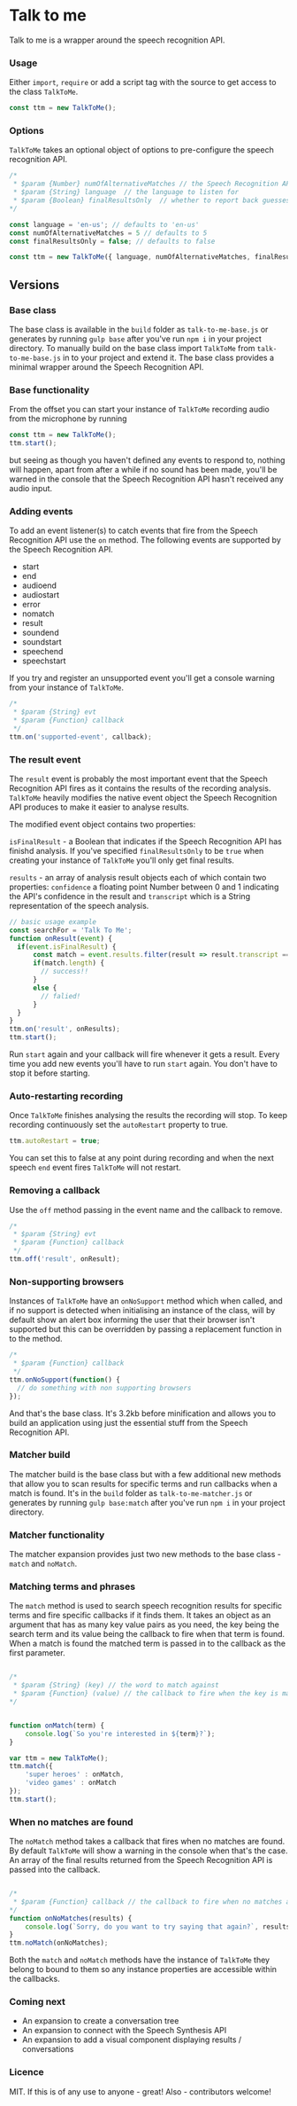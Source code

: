 # Talk to me

Talk to me is a wrapper around the speech recognition API. 

### Usage

Either `import`, `require` or add a script tag with the source to get access to the class `TalkToMe`.

```javascript
const ttm = new TalkToMe();

```
### Options

`TalkToMe` takes an optional object of options to pre-configure the speech recognition API.

```javascript
/*
 * $param {Number} numOfAlternativeMatches // the Speech Recognition API can suggest alternative matches
 * $param {String} language  // the language to listen for
 * $param {Boolean} finalResultsOnly  // whether to report back guesses at speech analysis or final results only
*/

const language = 'en-us'; // defaults to 'en-us'
const numOfAlternativeMatches = 5 // defaults to 5
const finalResultsOnly = false; // defaults to false

const ttm = new TalkToMe({ language, numOfAlternativeMatches, finalResultsOnly });

```

## Versions

### Base class

The base class is available in the `build` folder as `talk-to-me-base.js` or generates by running `gulp base` after you've run `npm i` in your project directory. To manually build on the base class import `TalkToMe` from `talk-to-me-base.js` in to your project and extend it. The base class provides a minimal wrapper around the Speech Recognition API.

### Base functionality

From the offset you can start your instance of `TalkToMe` recording audio from the microphone by running

```javascript
const ttm = new TalkToMe(); 
ttm.start();

```
but seeing as though you haven't defined any events to respond to, nothing will happen, apart from after a while if no sound has been made, you'll be warned in the console that the Speech Recognition API hasn't received any audio input.

### Adding events

To add an event listener(s) to catch events that fire from the Speech Recognition API use the `on` method. The following events are supported by the Speech Recognition API.

* start
* end
* audioend
* audiostart
* error
* nomatch
* result
* soundend
* soundstart
* speechend
* speechstart

If you try and register an unsupported event you'll get a console warning from your instance of `TalkToMe`.

```javascript
/*
 * $param {String} evt
 * $param {Function} callback
 */
ttm.on('supported-event', callback);

```

### The result event

The `result` event is probably the most important event that the Speech Recognition API fires as it contains the results of the recording analysis. `TalkToMe` heavily modifies the native event object the Speech Recognition API produces to make it easier to analyse results.

The modified event object contains two properties: 

`isFinalResult` - a Boolean that indicates if the Speech Recognition API has finishd analysis. If you've specified `finalResultsOnly` to be `true` when creating your instance of `TalkToMe` you'll only get final results.

`results` - an array of analysis result objects each of which contain two properties: `confidence` a floating point Number between 0 and 1 indicating the API's confidence in the result and `transcript` which is a String representation of the speech analysis.

```javascript
// basic usage example
const searchFor = 'Talk To Me';
function onResult(event) {
  if(event.isFinalResult) {
      const match = event.results.filter(result => result.transcript === searchFor);
      if(match.length) {
        // success!!
      }
      else {
        // falied!
      }
  }
}
ttm.on('result', onResults);
ttm.start();

```

Run `start` again and your callback will fire whenever it gets a result. Every time you add new events you'll have to run `start` again. You don't have to stop it before starting. 

### Auto-restarting recording

Once `TalkToMe` finishes analysing the results the recording will stop. To keep recording continuously set the `autoRestart` property to true.

```javascript
ttm.autoRestart = true;

```

You can set this to false at any point during recording and when the next speech `end` event fires `TalkToMe` will not restart.

### Removing a callback
Use the `off` method passing in the event name and the callback to remove.

```javascript
/*
 * $param {String} evt
 * $param {Function} callback
 */
ttm.off('result', onResult);

```

### Non-supporting browsers

Instances of `TalkToMe` have an `onNoSupport` method which when called, and if no support is detected when initialising an instance of the class, will by default show an alert box informing the user that their browser isn't supported but this can be overridden by passing a replacement function in to the method.

```javascript
/*
 * $param {Function} callback
 */
ttm.onNoSupport(function() {
  // do something with non supporting browsers
});

```

And that's the base class. It's 3.2kb before minification and allows you to build an application using just the essential stuff from the Speech Recognition API.

### Matcher build

The matcher build is the base class but with a few additional new methods that allow you to scan results for specific terms and run callbacks when a match is found. It's in the `build` folder as `talk-to-me-matcher.js` or generates by running `gulp base:match` after you've run `npm i` in your project directory. 

### Matcher functionality

The matcher expansion provides just two new methods to the base class - `match` and `noMatch`.

### Matching terms and phrases

The `match` method is used to search speech recognition results for specific terms and fire specific callbacks if it finds them. It takes an object as an argument that has as many key value pairs as you need, the key being the search term and its value being the callback to fire when that term is found. When a match is found the matched term is passed in to the callback as the first parameter.

```javascript

/*
 * $param {String} (key) // the word to match against
 * $param {Function} (value) // the callback to fire when the key is matched
*/


function onMatch(term) {
	console.log(`So you're interested in ${term}?`);
}

var ttm = new TalkToMe();
ttm.match({ 
	'super heroes' : onMatch,
	'video games' : onMatch
});
ttm.start();

```

### When no matches are found

The `noMatch` method takes a callback that fires when no matches are found. By default `TalkToMe` will show a warning in the console when that's the case. An array of the final results returned from the Speech Recognition API is passed into the callback.

```javascript

/*
 * $param {Function} callback // the callback to fire when no matches are found
*/
function onNoMatches(results) {
	console.log(`Sorry, do you want to try saying that again?`, results);
}
ttm.noMatch(onNoMatches);

```

Both the `match` and `noMatch` methods have the instance of `TalkToMe` they belong to bound to them so any instance properties are accessible within the callbacks.

### Coming next

* An expansion to create a conversation tree
* An expansion to connect with the Speech Synthesis API
* An expansion to add a visual component displaying results / conversations

### Licence

MIT. If this is of any use to anyone - great!
Also - contributors welcome!
